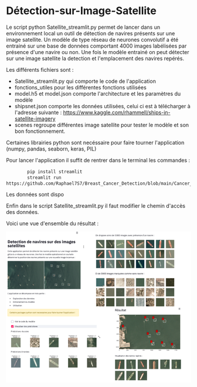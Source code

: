 # Détection-sur-Image-Satellite

Le script python Satellite_streamlit.py permet de lancer dans un environnement local un outil de détection de navires présents sur une image satellite.
Un modèle de type réseau de neurones convolutif a été entrainé sur une base de données comportant 4000 images labélisées par présence d'une navire ou non.
Une fois le modèle entrainé on peut détecter sur une image satellite la detection et l'emplacement des navires repérés. 

Les différents fichiers sont : 

- Satellite_streamlit.py qui comporte le code de l'application
- fonctions_utiles pour les différentes fonctions utilisées 
- model.h5 et model.json comporte l'architecture et les paramètres du modèle
- shipsnet.json comporte les données utilisées, celui ci est à télécharger à l'adresse suivante : https://www.kaggle.com/rhammell/ships-in-satellite-imagery
- scenes regroupe différentes image satellite pour tester le modèle et son bon fonctionnement.

Certaines librairies python sont necéssaire pour faire tourner l'application (numpy, pandas, seaborn, keras, PIL)

Pour lancer l'application il suffit de rentrer dans le terminal les commandes : 

            pip install streamlit 
            streamlit run https://github.com/Raphael7S7/Breast_Cancer_Detection/blob/main/Cancer_Sein.py
 
 
 Les données sont dispo
 
 Enfin dans le script Satellite_streamlit.py il faut modifier le chemin d'accès des données.
 
           
Voici une vue d'ensemble du résultat : 

![alt text](https://github.com/Raphael7S7/D-tection-sur-Image-Satellite/blob/fa67a01c9b18f904e43668c3c3ce9df1ac222481/Vu%20d'ensemble.png)
